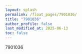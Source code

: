 ```yaml
---
layout: splash
permalink: /float_pages/7901036/
title: "7901036"
author_profile: false
last_modified_at: 2025-06-13
toc: false
---
```

 
7901036
